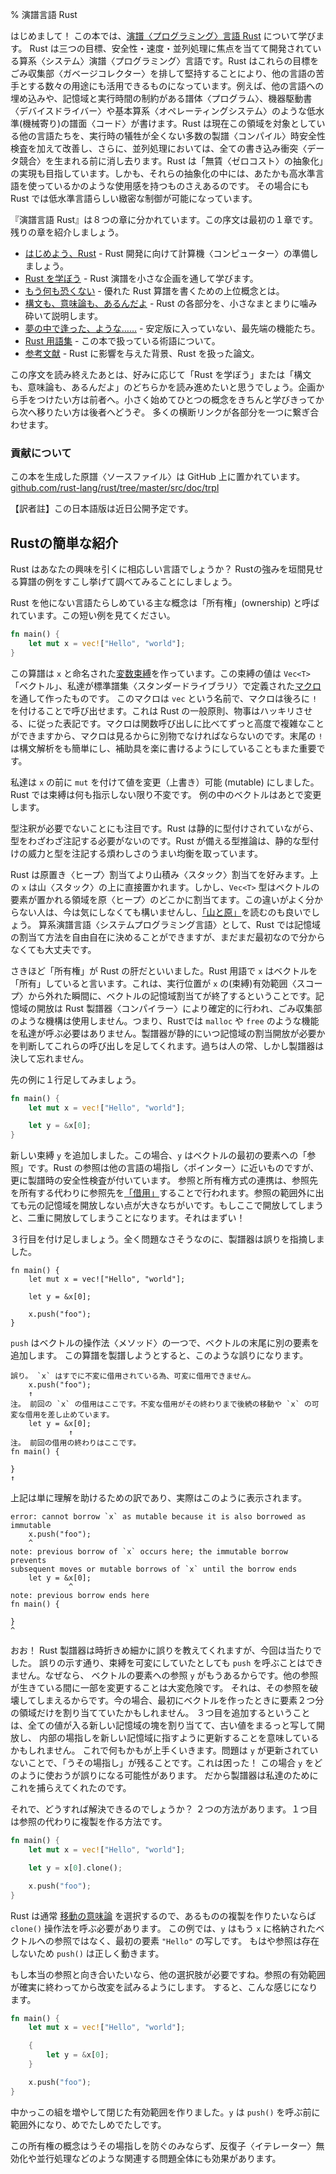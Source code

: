 % 演譜言語 Rust

はじめまして！ この本では、[演譜〈プログラミング〉言語 Rust][rust] について学びます。
Rust は三つの目標、安全性・速度・並列処理に焦点を当てて開発されている算系〈システム〉演譜〈プログラミング〉言語です。Rust はこれらの目標をごみ収集部〈ガベージコレクター〉を排して堅持することにより、他の言語の苦手とする数々の用途にも活用できるものになっています。例えば、他の言語への埋め込みや、記憶域と実行時間の制約がある譜体〈プログラム〉、機器駆動書〈デバイスドライバー〉や基本算系〈オペレーティングシステム〉のような低水準(機械寄り)の譜面〈コード〉が書けます。Rust は現在この領域を対象としている他の言語たちを、実行時の犠牲が全くない多数の製譜〈コンパイル〉時安全性検査を加えて改善し、さらに、並列処理においては、全ての書き込み衝突〈データ競合〉を生まれる前に消し去ります。Rust は「無賃〈ゼロコスト〉の抽象化」の実現も目指しています。しかも、それらの抽象化の中には、あたかも高水準言語を使っているかのような使用感を持つものさえあるのです。
その場合にも Rust では低水準言語らしい緻密な制御が可能になっています。

[rust]: https://www.rust-lang.org

『演譜言語 Rust』は８つの章に分かれています。この序文は最初の１章です。残りの章を紹介しましょう。

* [はじめよう、Rust][gs] - Rust 開発に向けて計算機〈コンピューター〉の準備しましょう。
* [Rust を学ぼう][lr] - Rust 演譜を小さな企画を通して学びます。
* [もう何も恐くない][er] - 優れた Rust 算譜を書くための上位概念とは。
* [構文も、意味論も、あるんだよ][ss] - Rust の各部分を、小さなまとまりに噛み砕いて説明します。
* [夢の中で逢った、ような……][nr] - 安定版に入っていない、最先端の機能たち。
* [Rust 用語集][gl] - この本で扱っている術語について。
* [参考文献][bi] - Rust に影響を与えた背景、Rust を扱った論文。

[gs]: getting-started.html
[lr]: learn-rust.html
[er]: effective-rust.html
[ss]: syntax-and-semantics.html
[nr]: nightly-rust.html
[gl]: glossary.html
[bi]: bibliography.html

この序文を読み終えたあとは、好みに応じて「Rust を学ぼう」または「構文も、意味論も、あるんだよ」のどちらかを読み進めたいと思うでしょう。企画から手をつけたい方は前者へ。小さく始めてひとつの概念をきちんと学びきってから次へ移りたい方は後者へどうぞ。
多くの横断リンクが各部分を一つに繋ぎ合わせます。

### 貢献について

この本を生成した原譜〈ソースファイル〉は GitHub 上に置かれています。
[github.com/rust-lang/rust/tree/master/src/doc/trpl](https://github.com/rust-lang/rust/tree/master/src/doc/trpl)

【訳者註】この日本語版は近日公開予定です。

## Rustの簡単な紹介

Rust はあなたの興味を引くに相応しい言語でしょうか？ Rustの強みを垣間見せる算譜の例をすこし挙げて調べてみることにしましょう。

Rust を他にない言語たらしめている主な概念は「所有権」(ownership)
と呼ばれています。この短い例を見てください。

```rust
fn main() {
    let mut x = vec!["Hello", "world"];
}
```

この算譜は `x` と命名された[変数束縛][var]を作っています。この束縛の値は `Vec<T>` 「ベクトル」、私達が標準譜集〈スタンダードライブラリ〉で定義された[マクロ][macro]を通して作ったものです。
このマクロは `vec` という名前で、マクロは後ろに `!` を付けることで呼び出せます。これは Rust の一般原則、物事はハッキリさせる、に従った表記です。マクロは関数呼び出しに比べてずっと高度で複雑なことができますから、マクロは見るからに別物でなければならないのです。末尾の `!` は構文解析をも簡単にし、補助具を楽に書けるようにしていることもまた重要です。

私達は `x` の前に `mut` を付けて値を変更（上書き）可能 (mutable) にしました。Rust では束縛は何も指示しない限り不変です。
例の中のベクトルはあとで変更します。

型注釈が必要でないことにも注目です。Rust は静的に型付けされていながら、型をわざわざ注記する必要がないのです。Rust が備える型推論は、静的な型付けの威力と型を注記する煩わしさのうまい均衡を取っています。

Rust は原置き〈ヒープ〉割当てより山積み〈スタック〉割当てを好みます。上の `x` は山〈スタック〉の上に直接置かれます。しかし、`Vec<T>` 型はベクトルの要素が置かれる領域を原〈ヒープ〉のどこかに割当てます。この違いがよく分からない人は、今は気にしなくても構いませんし、[「山と原」][heap]を読むのも良いでしょう。
算系演譜言語〈システムプログラミング言語〉として、Rust では記憶域の割当て方法を自由自在に決めることができますが、まだまだ最初なので分からなくても大丈夫です。

[var]: variable-bindings.html
[macro]: macros.html
[heap]: the-stack-and-the-heap.html

さきほど「所有権」が Rust の肝だといいました。Rust 用語で `x` はベクトルを「所有」していると言います。これは、実行位置が `x` の(束縛)有効範囲〈スコープ〉から外れた瞬間に、ベクトルの記憶域割当てが終了するということです。記憶域の開放は Rust 製譜器〈コンパイラー〉により確定的に行われ、ごみ収集部のような機構は使用しません。つまり、Rustでは `malloc` や `free` のような機能を私達が呼ぶ必要はありません。製譜器が静的にいつ記憶域の割当開放が必要かを判断してこれらの呼び出しを足してくれます。過ちは人の常、しかし製譜器は決して忘れません。

先の例に１行足してみましょう。

```rust
fn main() {
    let mut x = vec!["Hello", "world"];

    let y = &x[0];
}
```

新しい束縛 `y` を追加しました。この場合、`y` はベクトルの最初の要素への「参照」です。Rust の参照は他の言語の場指し〈ポインター〉に近いものですが、更に製譜時の安全性検査が付いています。
参照と所有権方式の連携は、参照先を所有する代わりに参照先を[「借用」][borrowing]することで行われます。参照の範囲外に出ても元の記憶域を開放しない点が大きなちがいです。もしここで開放してしまうと、二重に開放してしまうことになります。それはまずい！

[borrowing]: references-and-borrowing.html

３行目を付け足しましょう。全く問題なさそうなのに、製譜器は誤りを指摘しました。

```rust,ignore
fn main() {
    let mut x = vec!["Hello", "world"];

    let y = &x[0];

    x.push("foo");
}
```

`push` はベクトルの操作法〈メソッド〉の一つで、ベクトルの末尾に別の要素を追加します。
この算譜を製譜しようとすると、このような誤りになります。


```text
誤り。 `x` はすでに不変に借用されている為、可変に借用できません。
    x.push("foo");
    ↑
注。 前回の `x` の借用はここです。不変な借用がその終わりまで後続の移動や `x` の可変な借用を差し止めています。
    let y = &x[0];
             ↑
注。 前回の借用の終わりはここです。
fn main() {

}
↑
```

上記は単に理解を助けるための訳であり、実際はこのように表示されます。

```text
error: cannot borrow `x` as mutable because it is also borrowed as immutable
    x.push("foo");
    ^
note: previous borrow of `x` occurs here; the immutable borrow prevents
subsequent moves or mutable borrows of `x` until the borrow ends
    let y = &x[0];
             ^
note: previous borrow ends here
fn main() {

}
^
```

おお！ Rust 製譜器は時折きめ細かに誤りを教えてくれますが、今回は当たりでした。
誤りの示す通り、束縛を可変にしていたとしても `push` を呼ぶことはできません。なぜなら、
ベクトルの要素への参照 `y` がもうあるからです。他の参照が生きている間に一部を変更することは大変危険です。
それは、その参照を破壊してしまえるからです。今の場合、最初にベクトルを作ったときに要素２つ分の領域だけを割り当てていたかもしれません。
３つ目を追加するということは、全ての値が入る新しい記憶域の塊を割り当てて、古い値をまるっと写して開放し、
内部の場指しを新しい記憶域に指すように更新することを意味しているかもしれません。
これで何もかもが上手くいきます。問題は `y` が更新されていないことで、「うその場指し」が残ることです。これは困った！
この場合 `y` をどのように使おうが誤りになる可能性があります。
だから製譜器は私達のためにこれを捕らえてくれたのです。

それで、どうすれば解決できるのでしょうか？
２つの方法があります。１つ目は参照の代わりに複製を作る方法です。

```rust
fn main() {
    let mut x = vec!["Hello", "world"];

    let y = x[0].clone();

    x.push("foo");
}
```

Rust は通常 [移動の意味論][move] を選択するので、あるものの複製を作りたいならば `clone()` 操作法を呼ぶ必要があります。
この例では、`y` はもう `x` に格納されたベクトルへの参照ではなく、最初の要素 `"Hello"` の写しです。
もはや参照は存在しないため `push()` は正しく動きます。

[move]: ownership.html#move-semantics

もし本当の参照と向き合いたいなら、他の選択肢が必要ですね。参照の有効範囲が確実に終わってから改変を試みるようにします。
すると、こんな感じになります。

```rust
fn main() {
    let mut x = vec!["Hello", "world"];

    {
        let y = &x[0];
    }

    x.push("foo");
}
```

中かっこの組を増やして閉じた有効範囲を作りました。`y` は `push()` を呼ぶ前に範囲外になり、めでたしめでたしです。

この所有権の概念はうその場指しを防ぐのみならず、反復子〈イテレーター〉無効化や並行処理などのような関連する問題全体にも効果があります。
